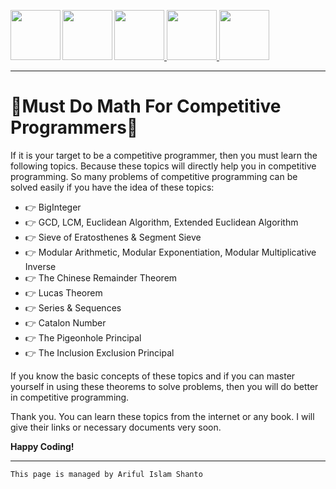 
<a href = "https://shanto-swe029.github.io/programmingnotes"> <img src = "https://shanto-swe029.github.io/newgitphoto/home.png" height = "80" align = "left"> </a>
<a href = "https://shanto-swe029.github.io/programmingnotes"> <img src = "https://shanto-swe029.github.io/newgitphoto/programmingnotes.png" height = "80" align = "left"> </a>
<a href = "https://shanto-swe029.github.io/mathematicsnotes"> <img src = "https://shanto-swe029.github.io/newgitphoto/mathematicsnotes.png" height = "80"> </a>
<a href = "https://shanto-swe029.github.io/programmingproblems"> <img src = "https://shanto-swe029.github.io/newgitphoto/programmingproblems.png" height = "80"> </a>
<a href = "https://shanto-swe029.github.io/must-do-math-cp/home"> <img src = "https://shanto-swe029.github.io/newgitphoto/mustdomathforcp.png" height = "80"> </a>

***

# 	📢Must Do Math For Competitive Programmers📢

If it is your target to be a competitive programmer, then you must learn the following topics. Because these topics will directly help you in competitive programming. So many problems of competitive programming can be solved easily if you have the idea of these topics:

- 👉 BigInteger
- 👉 GCD, LCM, Euclidean Algorithm, Extended Euclidean Algorithm
- 👉 Sieve of Eratosthenes & Segment Sieve
- 👉 Modular Arithmetic, Modular Exponentiation, Modular Multiplicative Inverse
- 👉 The Chinese Remainder Theorem
- 👉 Lucas Theorem
- 👉 Series & Sequences
- 👉 Catalon Number
- 👉 The Pigeonhole Principal
- 👉 The Inclusion Exclusion Principal

If you know the basic concepts of these topics and if you can master yourself in using these theorems to solve problems, then you will do better in competitive programming.

Thank you. You can learn these topics from the internet or any book. I will give their links or necessary documents very soon.

**Happy Coding!**

***

`This page is managed by Ariful Islam Shanto`
